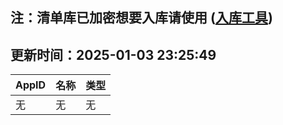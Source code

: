 ## 注：清单库已加密想要入库请使用 ([入库工具](https://github.com/BlankTMing/ManifestAutoUpdate/releases))

## 更新时间：2025-01-03 23:25:49
| AppID | 名称 | 类型  |
| :-------------------- | :----------------------------- | :----------- |
| 无 | 无 | 无 |
